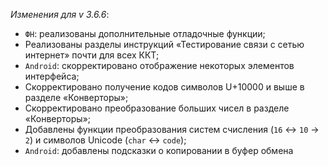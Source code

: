_Изменения для v 3.6.6_:
- `ФН`: реализованы дополнительные отладочные функции;
- Реализованы разделы инструкций «Тестирование связи с сетью интернет» почти для всех ККТ;
- `Android`: скорректировано отображение некоторых элементов интерфейса;
- Скорректировано получение кодов символов U+10000 и выше в разделе «Конверторы»;
- Скорректировано преобразование больших чисел в разделе «Конверторы»;
- Добавлены функции преобразования систем счисления (`16` ↔ `10` → `2`) и символов Unicode (`char` ↔ `code`);
- `Android`: добавлены подсказки о копировании в буфер обмена

